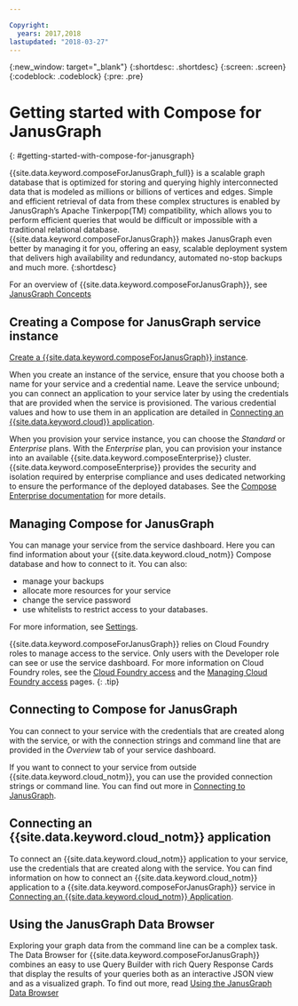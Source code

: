 ```yaml
---

Copyright:
  years: 2017,2018
lastupdated: "2018-03-27"
---
```


{:new_window: target="_blank"}
{:shortdesc: .shortdesc}
{:screen: .screen}
{:codeblock: .codeblock}
{:pre: .pre}

# Getting started with Compose for JanusGraph
{: #getting-started-with-compose-for-janusgraph}

{{site.data.keyword.composeForJanusGraph_full}} is a scalable graph database that is optimized for storing and querying highly interconnected data that is modeled as millions or billions of vertices and edges. Simple and efficient retrieval of data from these complex structures is enabled by JanusGraph’s Apache Tinkerpop(TM) compatibility, which allows you to perform efficient queries that would be difficult or impossible with a traditional relational database. {{site.data.keyword.composeForJanusGraph}} makes JanusGraph even better by managing it for you, offering an easy, scalable deployment system that delivers high availability and redundancy, automated no-stop backups and much more.
{:shortdesc}

For an overview of {{site.data.keyword.composeForJanusGraph}}, see [JanusGraph Concepts](./janusgraph-concepts.html)

## Creating a Compose for JanusGraph service instance

[Create a {{site.data.keyword.composeForJanusGraph}} instance](https://console.bluemix.net/catalog/services/compose-for-janusgraph/).

When you create an instance of the service, ensure that you choose both a name for your service and a credential name. Leave the service unbound; you can connect an application to your service later by using the credentials that are provided when the service is provisioned. The various credential values and how to use them in an application are detailed in [Connecting an {{site.data.keyword.cloud}} application](./connecting-bluemix-app.html).

When you provision your service instance, you can choose the *Standard* or *Enterprise* plans. With the *Enterprise* plan, you can provision your instance into an available {{site.data.keyword.composeEnterprise}} cluster. {{site.data.keyword.composeEnterprise}} provides the security and isolation required by enterprise compliance and uses dedicated networking to ensure the performance of the deployed databases. See the [Compose Enterprise documentation](../ComposeEnterprise/index.html) for more details.

## Managing Compose for JanusGraph

You can manage your service from the service dashboard. Here you can find information about your {{site.data.keyword.cloud_notm}} Compose database and how to connect to it. You can also:
- manage your backups
- allocate more resources for your service
- change the service password
- use whitelists to restrict access to your databases. 

For more information, see [Settings](./dashboard-settings.html).

{{site.data.keyword.composeForJanusGraph}} relies on Cloud Foundry roles to manage access to the service. Only users with the Developer role can see or use the service dashboard. For more information on Cloud Foundry roles, see the [Cloud Foundry access](https://console.bluemix.net/docs/iam/cfaccess.html#cfaccess) and the [Managing Cloud Foundry access](https://console.bluemix.net/docs/iam/mngcf.html#mngcf) pages.
{: .tip}

## Connecting to Compose for JanusGraph

You can connect to your service with the credentials that are created along with the service, or with the connection strings and command line that are provided in the *Overview* tab of your service dashboard.

If you want to connect to your service from outside {{site.data.keyword.cloud_notm}}, you can use the provided connection strings or command line. You can find out more in [Connecting to JanusGraph](./connecting-external.html).

## Connecting an {{site.data.keyword.cloud_notm}} application

To connect an {{site.data.keyword.cloud_notm}} application to your service, use the credentials that are created along with the service. You can find information on how to connect an {{site.data.keyword.cloud_notm}} application to a {{site.data.keyword.composeForJanusGraph}} service in [Connecting an {{site.data.keyword.cloud_notm}} Application](./connecting-bluemix-app.html).

## Using the JanusGraph Data Browser

Exploring your graph data from the command line can be a complex task. The Data Browser for {{site.data.keyword.composeForJanusGraph}} combines an easy to use Query Builder with rich Query Response Cards that display the results of your queries both as an interactive JSON view and as a visualized graph. To find out more, read [Using the JanusGraph Data Browser](./data-browser.html)
